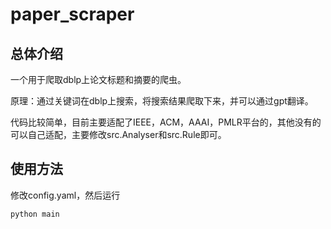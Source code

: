 # paper_scraper
## 总体介绍

一个用于爬取dblp上论文标题和摘要的爬虫。

原理：通过关键词在dblp上搜索，将搜索结果爬取下来，并可以通过gpt翻译。

代码比较简单，目前主要适配了IEEE，ACM，AAAI，PMLR平台的，其他没有的可以自己适配，主要修改src.Analyser和src.Rule即可。

## 使用方法

修改config.yaml，然后运行

```bash
python main
```

